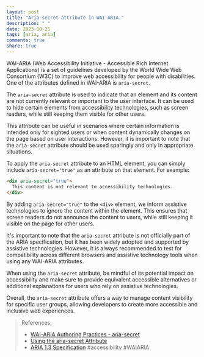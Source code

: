 ```yaml
---
layout: post
title: "Aria-secret attribute in WAI-ARIA."
description: " "
date: 2023-10-25
tags: [aria, aria]
comments: true
share: true
---
```


WAI-ARIA (Web Accessibility Initiative - Accessible Rich Internet Applications) is a set of guidelines developed by the World Wide Web Consortium (W3C) to improve web accessibility for people with disabilities. One of the attributes defined in WAI-ARIA is `aria-secret`.

The `aria-secret` attribute is used to indicate that an element and its content are not currently relevant or important to the user interface. It can be used to hide certain elements from accessibility technologies, such as screen readers, while still keeping them visible for other users.

This attribute can be useful in scenarios where certain information is intended only for sighted users or when content dynamically changes on the page based on user interactions. However, it is important to note that the `aria-secret` attribute should be used sparingly and only in appropriate situations.

To apply the `aria-secret` attribute to an HTML element, you can simply include `aria-secret="true"` as an attribute on that element. For example:

```html
<div aria-secret="true">
  This content is not relevant to accessibility technologies.
</div>
```

By adding `aria-secret="true"` to the `<div>` element, we inform assistive technologies to ignore the content within the element. This ensures that screen readers do not announce the content to users, while still keeping it visible on the page for other users.

It's important to note that the `aria-secret` attribute is not officially part of the ARIA specification, but it has been widely adopted and supported by assistive technologies. However, it is always recommended to test for compatibility across different browsers and assistive technology tools when using any WAI-ARIA attributes.

When using the `aria-secret` attribute, be mindful of its potential impact on accessibility and make sure to provide equivalent accessible alternatives or additional explanations for users who rely on assistive technologies.

Overall, the `aria-secret` attribute offers a way to manage content visibility for specific user groups, allowing developers to create more accessible and inclusive web experiences.

> References:
> - [WAI-ARIA Authoring Practices - aria-secret](https://www.w3.org/TR/wai-aria-practices-1.1/#aria-secret)
> - [Using the aria-secret Attribute](https://developer.paciellogroup.com/blog/2019/02/using-the-aria-secret-attribute/)
> - [ARIA 1.3 Specification](https://www.w3.org/TR/wai-aria-1.3/#aria-secret)  #accessibility #WAIARIA